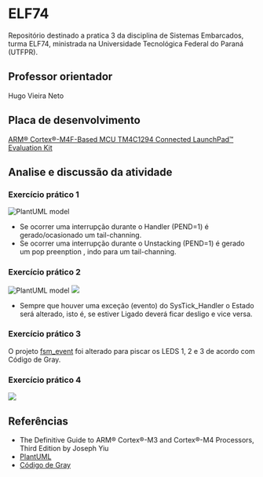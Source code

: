 # ELF74

Repositório destinado a pratica 3 da disciplina de Sistemas Embarcados, turma ELF74, ministrada na Universidade Tecnológica Federal do Paraná (UTFPR). 

## Professor orientador

Hugo Vieira Neto

## Placa de desenvolvimento

[ARM® Cortex®-M4F-Based MCU TM4C1294 Connected LaunchPad™ Evaluation Kit](https://www.ti.com/tool/EK-TM4C1294XL)

## Analise e discussão da atividade
### Exercício prático 1

![PlantUML model ](http://www.plantuml.com/plantuml/png/LO_H2e9G38RlznIx3dm1eP18A2Y9D0YYYqDRUaYdx4oYjqz8fQx-iV_ZOqk2ERM-gQ7onCXDPsya3dVrdVbMuBguOHIjiAYK7S4tS5vW76Dss1tJR9EdnTAqvvcXzYK3c9jxUYbXJ8pKbvKDnTO9rQpuPtYuEZ1CrUGuInWjy_Hx0wulk3z1maB3Any0)

 - Se ocorrer uma interrupção durante o Handler (PEND=1) é gerado/ocasionado um tail-channing.
 - Se ocorrer uma interrupção durante o Unstacking (PEND=1) é gerado um pop preenption , indo para  um tail-channing.

### Exercício prático 2
![PlantUML model ](http://www.plantuml.com/plantuml/png/SoWkIImgAStDuOhMYbNGrRLJyCbCJqp9vmAAbwH2EGfM2ZwkBeOAjWg6N5mG8R1IbzJY79W2rxBKl99yXUZWokAGpEJiU8_4l9ISrA9OY448fGYp3BYuuA8GcmcQnUMGcfS2T2m0)
![](http://www.plantuml.com/plantuml/png/SoWkIImgAStDuKhDAyrLS0LoK_AhkHGKN5ABSpBJWHmWsmV2gELoICrB0Qe50000)

- Sempre que houver uma exceção (evento) do SysTick_Handler o Estado será alterado, isto é, se estiver Ligado deverá ficar desligo e vice versa.

### Exercício prático 3
O projeto [fsm_event](https://github.com/inafucoAugusto/ELF74/tree/main/Projects/fsm_state) foi alterado para piscar os LEDS 1, 2 e 3 de acordo com Código de Gray.

### Exercício prático 4
![](http://www.plantuml.com/plantuml/png/SoWkIImgAStDuOhMYbNGJSalpzErK_1nTJ7auW9AbQI2sTLS2WgEoQbvAQdnEQafXWgwG3ME1OdfYH2kbO9hMMfUIJwN0bGKeGYX2Q6g5ibe8rIZZL2DDi8q6g48eGd5QA2XG0KvgMabK8yWP44yP2aaZGv0mu2X0000)

## Referências
- The Definitive Guide to ARM® Cortex®-M3 and Cortex®-M4 Processors, Third Edition by Joseph Yiu
- [PlantUML](https://plantuml.com/)
- [Código de Gray](https://nets-nuts.com.br/em-computacao-e-logica-digital-como-funciona-o-codigo-gray-e-qual-e-a-sua-aplicacao/)